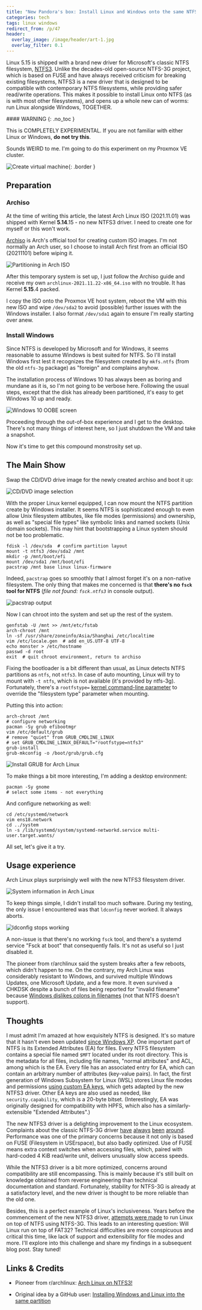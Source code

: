```yaml
---
title: "New Pandora's box: Install Linux and Windows onto the same NTFS partition"
categories: tech
tags: linux windows
redirect_from: /p/47
header:
  overlay_image: /image/header/art-1.jpg
  overlay_filter: 0.1
---
```


Linux 5.15 is shipped with a brand new driver for Microsoft's classic NTFS filesystem, [NTFS3][ntfs3]. Unlike the decades-old open-source NTFS-3G project, which is based on FUSE and have always received criticism for breaking existing filesystems, NTFS3 is a new driver that is designed to be compatible with contemporary NTFS filesystems, while providing safer read/write operations. This makes it possible to install Linux onto NTFS (as is with most other filesystems), and opens up a whole new can of worms: run Linux alongside Windows, TOGETHER.

<div class="notice--danger" markdown="1">
#### <i class="fas fa-exclamation-triangle"></i> WARNING
{: .no_toc }

This is COMPLETELY EXPERIMENTAL. If you are not familiar with either Linux or Windows, **do not try this**.
</div>

Sounds WEIRD to me. I'm going to do this experiment on my Proxmox VE cluster.

![Create virtual machine](/image/linux/monster/vm-create.png){: .border }

## Preparation

### Archiso

At the time of writing this article, the latest Arch Linux ISO (2021.11.01) was shipped with Kernel **5.14**.15 - no new NTFS3 driver. I need to create one for myself or this won't work.

[Archiso][archiso] is Arch's official tool for creating custom ISO images. I'm not normally an Arch user, so I choose to install Arch first from an official ISO (20211101) before wiping it.

![Partitioning in Arch ISO](/image/linux/monster/install-arch-partition.png)

After this temporary system is set up, I just follow the Archiso guide and receive my own `archlinux-2021.11.22-x86_64.iso` with no trouble. It has Kernel **5.15**.4 packed.

I copy the ISO onto the Proxmox VE host system, reboot the VM with this new ISO and wipe `/dev/sda2` to avoid (possible) further issues with the Windows installer. I also format `/dev/sda1` again to ensure I'm really starting over anew.

### Install Windows

Since NTFS is developed by Microsoft and for Windows, it seems reasonable to assume Windows is best suited for NTFS. So I'll install Windows first lest it recognizes the filesystem created by `mkfs.ntfs` (from the old `ntfs-3g` package) as "foreign" and complains anyhow.

The installation process of Windows 10 has always been as boring and mundane as it is, so I'm not going to be verbose here. Following the usual steps, except that the disk has already been partitioned, it's easy to get Windows 10 up and ready.

![Windows 10 OOBE screen](/image/linux/monster/install-win10-oobe.png)

Proceeding through the out-of-box experience and I get to the desktop. There's not many things of interest here, so I just shutdown the VM and take a snapshot.

Now it's time to get this compound monstrosity set up.

## The Main Show

Swap the CD/DVD drive image for the newly created archiso and boot it up:

![CD/DVD image selection](/image/linux/monster/install-archiso.png)

With the proper Linux kernel equipped, I can now mount the NTFS partition create by Windows installer. It seems NTFS is sophisticated enough to even allow Unix filesystem attibutes, like file modes (permissions) and ownership, as well as "special file types" like symbolic links and named sockets (Unix domain sockets). This may hint that bootstrapping a Linux system should not be too problematic.

```shell
fdisk -l /dev/sda  # confirm partition layout
mount -t ntfs3 /dev/sda2 /mnt
mkdir -p /mnt/boot/efi
mount /dev/sda1 /mnt/boot/efi
pacstrap /mnt base linux linux-firmware
```

Indeed, `pacstrap` goes so smoothly that I almost forget it's on a non-native filesystem. The only thing that makes me concerned is that **there's no `fsck` tool for NTFS** (*file not found: `fsck.ntfs3`* in console output).

![pacstrap output](/image/linux/monster/install-arch-pacstrap.png)

Now I can chroot into the system and set up the rest of the system.

```shell
genfstab -U /mnt >> /mnt/etc/fstab
arch-chroot /mnt
ln -sf /usr/share/zoneinfo/Asia/Shanghai /etc/localtime
vim /etc/locale.gen  # add en_US.UTF-8 UTF-8
echo monster > /etc/hostname
passwd -d root
exit  # quit chroot environment, return to archiso
```

Fixing the bootloader is a bit different than usual, as Linux detects NTFS partitions as `ntfs`, not `ntfs3`. In case of auto mounting, Linux will try to mount with `-t ntfs`, which is not available (it's provided by ntfs-3g). Fortunately, there's a `rootfstype=` [kernel command-line parameter][cmdline] to override the "filesystem type" parameter when mounting.

Putting this into action:

```shell
arch-chroot /mnt
# configure networking
pacman -Sy grub efibootmgr
vim /etc/default/grub
# remove "quiet" from GRUB_CMDLINE_LINUX
# set GRUB_CMDLINE_LINUX_DEFAULT="rootfstype=ntfs3"
grub-install
grub-mkconfig -o /boot/grub/grub.cfg
```

![Install GRUB for Arch Linux](/image/linux/monster/install-arch-grub.png)

To make things a bit more interesting, I'm adding a desktop environment:

```shell
pacman -Sy gnome
# select some items - not everything
```

And configure networking as well:

```shell
cd /etc/systemd/network
vim ens18.network
cd ../system
ln -s /lib/systemd/system/systemd-networkd.service multi-user.target.wants/
```

All set, let's give it a try.

## Usage experience

Arch Linux plays surprisingly well with the new NTFS3 filesystem driver.

![System information in Arch Linux](/image/linux/monster/after-arch-neofetch.png)

To keep things simple, I didn't install too much software. During my testing, the only issue I encountered was that `ldconfig` never worked. It always aborts.

![ldconfig stops working](/image/linux/monster/arch-terminal-sigabrt.png)

A non-issue is that there's no working `fsck` tool, and there's a systemd service "Fsck at boot" that consequently fails. It's not as useful so I just disabled it.

The pioneer from r/archlinux said the system breaks after a few reboots, which didn't happen to me. On the contrary, my Arch Linux was considerably resistant to Windows, and survived multiple Windows Updates, one Microsoft Update, and a few more. It even survived a CHKDSK despite a bunch of files being reported for "invalid filename" because [Windows dislikes colons in filenames][windows-colon] (not that NTFS doesn't support).

## Thoughts

I must admit I'm amazed at how exquisitely NTFS is designed. It's so mature that it hasn't even been updated [since Windows XP][ntfs-versions]. One important part of NTFS is its Extended Attributes (EA) for files. Every NTFS filesystem contains a special file named `$MFT` located under its root directory. This is the metadata for all files, including file names, "normal attributes" and ACL, among which is the EA. Every file has an associated entry for EA, which can contain an arbitrary number of attributes (key-value pairs). In fact, the first generation of Windows Subsystem for Linux (WSL) stores Linux file modes and permissions [using custom EA keys][wsl-file], which gets adapted by the new NTFS3 driver. Other EA keys are also used as needed, like `security.capability`, which is a 20-byte bitset. (Interestingly, EA was originally designed for compatibility with HPFS, which also has a similarly-extensible "Extended Attributes".)

The new NTFS3 driver is a delighting improvement to the Linux ecosystem. Complaints about the classic NTFS-3G driver [have][1] [always][2] [been][3] [around][4]. Performance was one of the primary concerns because it not only is based on FUSE (Filesystem in USErspace), but also badly optimized. Use of FUSE means extra context switches when accessing files, which, paired with hard-coded 4 KiB read/write unit, delivers unusually slow access speeds.

While the NTFS3 driver is a bit more optimized, concerns around compatibility are still encompassing. This is mainly because it's still built on knowledge obtained from reverse engineering than technical documentation and standard. Fortunately, stability for NTFS-3G is already at a satisfactory level, and the new driver is thought to be more reliable than the old one.

Besides, this is a perfect example of Linux's inclusiveness. Years before the commencement of the new NTFS3 driver, [attempts were made][ntfs-3g-rootfs] to run Linux on top of NTFS using NTFS-3G. This leads to an interesting question: Will Linux run on top of FAT32? Technical difficulties are more conspicuous and critical this time, like lack of support and extensibility for file modes and more. I'll explore into this challenge and share my findings in a subsequent blog post. Stay tuned!

## Links & Credits

- Pioneer from r/archlinux: [Arch Linux on NTFS3!](https://www.reddit.com/r/archlinux/comments/qwsftq/arch_linux_on_ntfs3/)
- Original idea by a GitHub user: [Installing Windows and Linux into the same partition](https://gist.github.com/motorailgun/cc2c573f253d0893f429a165b5f851ee)


  [archiso]: https://wiki.archlinux.org/title/archiso
  [cmdline]: https://wiki.archlinux.org/title/kernel_parameters
  [ntfs3]: https://www.techrepublic.com/article/linux-kernel-5-15-is-now-available-and-it-has-something-special-for-ntfs-users/
  [ntfs-3g]: https://en.wikipedia.org/wiki/NTFS-3G
  [ntfs-3g-rootfs]: https://github.com/CyanoHao/NTFS-as-rootfs
  [ntfs-versions]: https://en.wikipedia.org/wiki/NTFS#Versions
  [windows-colon]: https://stackoverflow.com/a/25477235/5958455
  [wsl-file]: https://docs.microsoft.com/en-us/windows/wsl/file-permissions

  [1]: https://superuser.com/q/613869/688600
  [2]: https://www.reddit.com/r/linuxquestions/comments/73v5pi/why_is_ntfs_on_linux_so_slow/
  [3]: https://askubuntu.com/q/187813/612877
  [4]: https://unix.stackexchange.com/q/107978/211239

